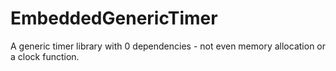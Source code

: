 # EmbeddedGenericTimer
A generic timer library with 0 dependencies - not even memory allocation or a clock function.
